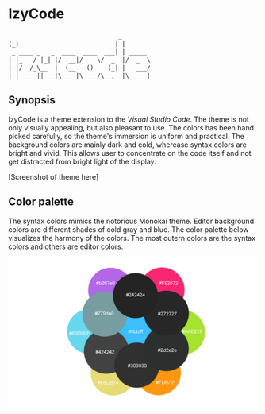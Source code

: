 
# IzyCode
```
                               _
(_)                           | |
 _ ____ _   _  ____  ____  ___| | _____
| |_   / |_| |/  __|/    \/  _  |/  _  \
| |/  /_\__  |  (__   ()    (_| |   ___/
|_|_____||___|\____|\____/\__,__|\_____|
```
## Synopsis

IzyCode is a theme extension to the *Visual Studio Code*. The theme is not only visually appealing, but also pleasant to use. The colors has been hand picked carefully, so the theme's immersion is uniform and practical. The background colors are mainly dark and cold, wherease syntax colors are bright and vivid. This allows user to concentrate on the code itself and not get distracted from bright light of the display.


[Screenshot of theme here]



## Color palette

The syntax colors mimics the notorious Monokai theme. Editor background colors are different shades of cold gray and blue. The color palette below visualizes the harmony of the colors. The most outern colors are the syntax colors and others are editor colors.

![Color palette](/images/ColorFlowerMid.png)
